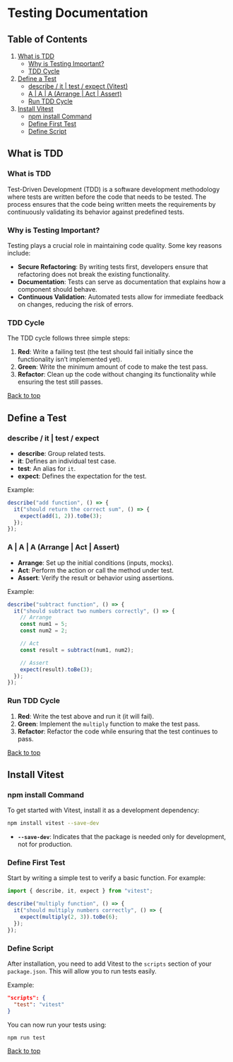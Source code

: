# Testing Documentation

## Table of Contents

1. [What is TDD](#what-is-tdd)
   - [Why is Testing Important?](#why-is-testing-important)
   - [TDD Cycle](#tdd-cycle)
2. [Define a Test](#define-a-test)
   - [describe / it | test / expect (Vitest)](#describe-it-test-expect-vitest)
   - [A | A | A (Arrange | Act | Assert)](#a-a-a-arrange-act-assert)
   - [Run TDD Cycle](#run-tdd-cycle)
3. [Install Vitest](#install-vitest)
   - [npm install Command](#npm-install-command)
   - [Define First Test](#define-first-test)
   - [Define Script](#define-script)

## What is TDD

### What is TDD

Test-Driven Development (TDD) is a software development methodology where tests are written before the code that needs to be tested. The process ensures that the code being written meets the requirements by continuously validating its behavior against predefined tests.

### Why is Testing Important?

Testing plays a crucial role in maintaining code quality. Some key reasons include:

- **Secure Refactoring**: By writing tests first, developers ensure that refactoring does not break the existing functionality.
- **Documentation**: Tests can serve as documentation that explains how a component should behave.
- **Continuous Validation**: Automated tests allow for immediate feedback on changes, reducing the risk of errors.

### TDD Cycle

The TDD cycle follows three simple steps:

1. **Red**: Write a failing test (the test should fail initially since the functionality isn’t implemented yet).
2. **Green**: Write the minimum amount of code to make the test pass.
3. **Refactor**: Clean up the code without changing its functionality while ensuring the test still passes.

[Back to top](#table-of-contents)

## Define a Test

### describe / it | test / expect

- **describe**: Group related tests.
- **it**: Defines an individual test case.
- **test**: An alias for `it`.
- **expect**: Defines the expectation for the test.

Example:

```js
describe("add function", () => {
  it("should return the correct sum", () => {
    expect(add(1, 2)).toBe(3);
  });
});
```

### A | A | A (Arrange | Act | Assert)

- **Arrange**: Set up the initial conditions (inputs, mocks).
- **Act**: Perform the action or call the method under test.
- **Assert**: Verify the result or behavior using assertions.

Example:

```js
describe("subtract function", () => {
  it("should subtract two numbers correctly", () => {
    // Arrange
    const num1 = 5;
    const num2 = 2;

    // Act
    const result = subtract(num1, num2);

    // Assert
    expect(result).toBe(3);
  });
});
```

### Run TDD Cycle

1. **Red**: Write the test above and run it (it will fail).
2. **Green**: Implement the `multiply` function to make the test pass.
3. **Refactor**: Refactor the code while ensuring that the test continues to pass.

[Back to top](#table-of-contents)

## Install Vitest

### npm install Command

To get started with Vitest, install it as a development dependency:

```bash
npm install vitest --save-dev
```

- **`--save-dev`**: Indicates that the package is needed only for development, not for production.

### Define First Test

Start by writing a simple test to verify a basic function. For example:

```js
import { describe, it, expect } from "vitest";

describe("multiply function", () => {
  it("should multiply numbers correctly", () => {
    expect(multiply(2, 3)).toBe(6);
  });
});
```

### Define Script

After installation, you need to add Vitest to the `scripts` section of your `package.json`. This will allow you to run tests easily.

Example:

```json
"scripts": {
  "test": "vitest"
}
```

You can now run your tests using:

```bash
npm run test
```

[Back to top](#table-of-contents)
